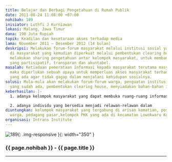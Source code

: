 ```yaml
---
title: Belajar dan Berbagi Pengetahuan di Rumah Publik
date: 2011-08-24 11:08:00 +07:00
nohibah: 189
inisiator: Luthfi J Kurniawan
lokasi: Malang, Jawa Timur
dana: 198 Juta Rupiah
topik: Keadilan dan kesetaraan akses terhadap media
lama: November 2011 – Desember 2012 (14 bulan)
deskripsi: Melakukan forum-forum masyarakat melalui institusi sosial yang sudah ada
  di masyarakat yang kemudian diperkuat melalui pembentukan clearing house yang berfungsi
  melakukan sharing pengetahuan antar kelompok masyarakat, untuk membangun budaya
  yang partisipatif, transparan dan akuntabel.
masalah: Ketiadaan pemerataan informasi kepada masyarakat terutama masyarakat miskin,
  maka diperlukan sebuah upaya untuk memperluas akses masyarakat terhadap informasi
  yang ada agar tidak gagap dalam menjalani kehidupan sosialnya.
solusi: Mula-mula akan melakukan forum-forum warga, penguatan institusi masyarakat
  yang sudah ada, pembentukan clearing house, menyiadakan bahan-bahan informasi.
keberhasilan: |-
  1. adanya kelompok masyarakat yang dapat membuka ruang-ruang informasi tentang kebijakan publik

  2. adanya individu yang bersedia menjadi relawan-relawan dalam
diuntungkan: kelompok masyarakat yang tergabung di arisan kematian, pos yandu, arisan
  warga, pedagang pasar,kelompok PKK yang ada di kecamatan Lowokwaru Kota Malang
organisasi: Intrans Institute
---
```


![189](/static/img/hibahcmb/189.png){: .img-responsive }{: width="350" }

### {{ page.nohibah }} - {{ page.title }}

---
